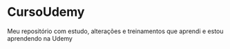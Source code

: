 # CursoUdemy
Meu repositório com estudo, alterações e treinamentos que aprendi e estou aprendendo na Udemy
